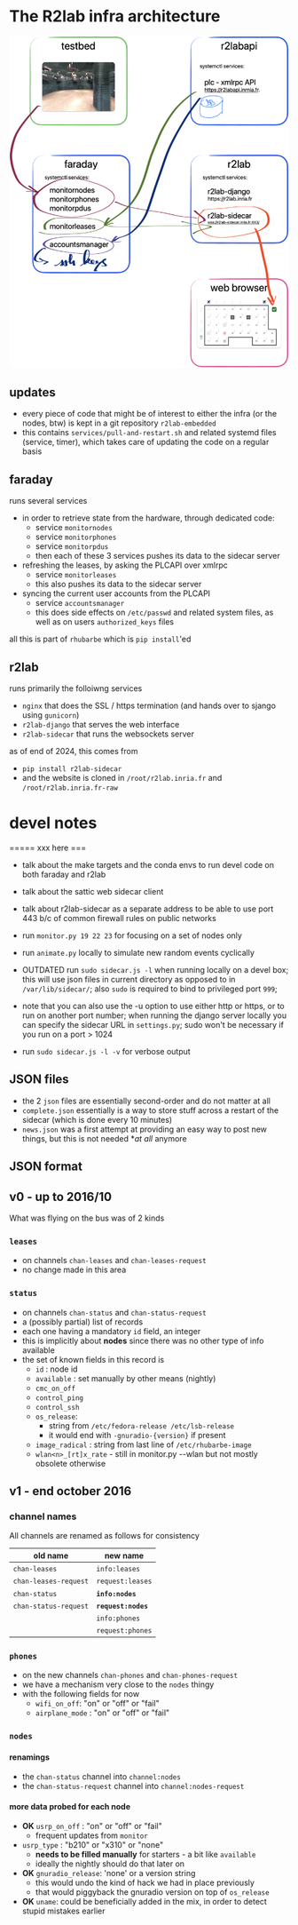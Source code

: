 # The R2lab infra architecture

![Overview](AA-1-statusflow.png)

## updates

* every piece of code that might be of interest to either the infra (or the nodes, btw) is kept in a git repository `r2lab-embedded`
* this contains `services/pull-and-restart.sh` and related systemd files (service, timer), which takes care of updating the code on a regular basis

## faraday

runs several services

* in order to retrieve state from the hardware, through dedicated code:
  * service `monitornodes`
  * service `monitorphones`
  * service `monitorpdus`
  * then each of these 3 services pushes its data to the sidecar server
* refreshing the leases, by asking the PLCAPI over xmlrpc
  * service `monitorleases`
  * this also pushes its data to the sidecar server
* syncing the current user accounts from the PLCAPI
  * service `accountsmanager`
  * this does side effects on `/etc/passwd` and related system files, as well as on users `authorized_keys` files

all this is part of `rhubarbe` which is `pip install`'ed

## r2lab

runs primarily the folloiwng services

* `nginx` that does the SSL / https termination (and hands over to sjango using `gunicorn`)
* `r2lab-django` that serves the web interface
* `r2lab-sidecar` that runs the websockets server

as of end of 2024, this comes from

* `pip install r2lab-sidecar`
* and the website is cloned in `/root/r2lab.inria.fr` and `/root/r2lab.inria.fr-raw`

# devel notes

===== xxx here ===

* talk about the make targets and the conda envs to run devel code on both faraday and r2lab
* talk about the sattic web sidecar client
* talk about r2lab-sidecar as a separate address to be able to use port 443 b/c of common firewall rules on public networks


* run `monitor.py 19 22 23` for focusing on a set of nodes only

* run `animate.py` locally to simulate new random events cyclically

* OUTDATED run `sudo sidecar.js -l` when running locally on a devel box; this will use json files in current directory as opposed to in `/var/lib/sidecar/`; also `sudo` is required to bind to privileged port `999`;

* note that you can also use the -u option to use either http or https, or to run on another port number; when running the django server locally you can specify the sidecar URL in `settings.py`; sudo won't be necessary if you run on a port > 1024

* run `sudo sidecar.js -l -v` for verbose output

## JSON files

  * the 2 `json` files are essentially second-order and do not matter at all
  * `complete.json` essentially is a way to store stuff across a restart of the sidecar (which is done every 10 minutes)
  * `news.json` was a first attempt at providing an easy way to post new things, but this is not needed **at all* anymore

## JSON format

## v0 - up to 2016/10

What was flying on the bus was of 2 kinds

### `leases`

* on channels `chan-leases` and `chan-leases-request`
* no change made in this area

### `status`

* on channels `chan-status` and `chan-status-request`
* a (possibly partial) list of records
* each one having a mandatory `id` field, an integer
* this is implicitly about **nodes** since there was no other type of info available
* the set of known fields in this record is
  * `id` : node id
  * `available` : set manually by other means (nightly)
  * `cmc_on_off`
  * `control_ping`
  * `control_ssh`
  * `os_release`:
    * string from `/etc/fedora-release /etc/lsb-release`
    * it would end with `-gnuradio-{version}` if present
  * `image_radical` : string from last line of `/etc/rhubarbe-image`
  * `wlan<n>_[rt]x_rate` - still in monitor.py --wlan but not mostly obsolete otherwise

## v1 - end october 2016

### channel names

All channels are renamed as follows for consistency

| old name            | new name       |
|---------------------|----------------|
| `chan-leases`         | `info:leases`    |
| `chan-leases-request` | `request:leases` |
| `chan-status`         | **`info:nodes`**     |
| `chan-status-request` | **`request:nodes`**  |
|                       | `info:phones` |
|							| `request:phones` |

### `phones`

* on the new channels `chan-phones` and `chan-phones-request`
* we have a mechanism very close to the `nodes` thingy
* with the following fields for now
  * `wifi_on_off`: "on" or "off" or "fail"
  * `airplane_mode` : "on" or "off" or "fail"

### `nodes`

#### renamings
  * the `chan-status` channel into `channel:nodes`
  * the `chan-status-request` channel into `channel:nodes-request`

#### more data probed for each node

* **OK** `usrp_on_off` : "on" or "off" or "fail"
  * frequent updates from `monitor`
* `usrp_type` : "b210" or "x310" or "none"
  * **needs to be filled manually** for starters - a bit like `available`
  * ideally the nightly should do that later on
* **OK** `gnuradio_release`: 'none' or a version string
  * this would undo the kind of hack we had in place previously
  * that would piggyback the gnuradio version on top of `os_release`
* **OK** `uname`: could be beneficially added in the mix, in order to detect stupid mistakes earlier

